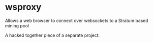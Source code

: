 # wsproxy
Allows a web browser to connect over websockets to a Stratum based mining pool

A hacked together piece of a separate project.
